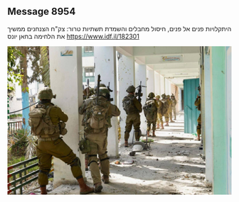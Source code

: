 ## Message 8954

היתקלויות פנים אל פנים, חיסול מחבלים והשמדת תשתיות טרור: 
צק"ח הצנחנים ממשיך את הלחימה בחאן יונס
https://www.idf.il/182301

![Photo](8954/8954_photo.jpg)
